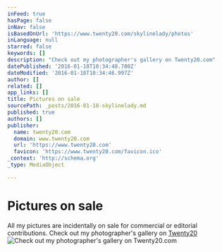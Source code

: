 ```yaml
---
inFeed: true
hasPage: false
inNav: false
isBasedOnUrl: 'https://www.twenty20.com/skylinelady/photos'
inLanguage: null
starred: false
keywords: []
description: "Check out my photographer's gallery on Twenty20.com"
datePublished: '2016-01-18T10:34:48.780Z'
dateModified: '2016-01-18T10:34:46.997Z'
author: []
related: []
app_links: []
title: Pictures on sale
sourcePath: _posts/2016-01-18-skylinelady.md
published: true
authors: []
publisher:
  name: twenty20.com
  domain: www.twenty20.com
  url: 'https://www.twenty20.com'
  favicon: 'https://www.twenty20.com/favicon.ico'
_context: 'http://schema.org'
_type: MediaObject

---
```

# Pictures on sale

All my pictures are incidentally on sale for commercial or editorial contributions. Check out my photographer's gallery on [Twenty20][0]
![Check out my photographer's gallery on Twenty20.com](https://the-grid-user-content.s3-us-west-2.amazonaws.com/58903335-3d92-41bc-bf18-359dba0d84f1.png)

[0]: https://www.twenty20.com/skylinelady/photos